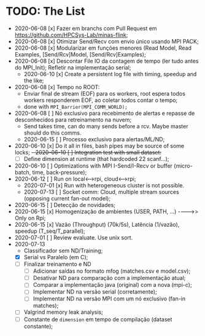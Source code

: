 # TODO: __The List__

- 2020-06-08 [x] Fazer em branchs com Pull Request em https://github.com/HPCSys-Lab/minas-flink;
- 2020-06-08 [x] Otimizar Send/Recv com envio único usando MPI PACK;
- 2020-06-08 [x] Modularizar em funções menores (Read Model, Read Examples, [Send/Rcv]Model, [Send/Rcv]Examples);
- 2020-06-08 [x] Descontar File IO da contagem de tempo (ler tudo antes do MPI_Init); Refletir na implementação serial;
  - 2020-06-10 [x] Create a persistent log file with timing, speedup and the like;
- 2020-06-08 [x] Tempo no ROOT:
  - Enviar final de stream (EOF) para os workers, root espera todos workers responderem EOF, ao coletar todos contar o tempo;
  - done with ``` MPI_Barrier(MPI_COMM_WORLD); ```
- 2020-06-08 [ ] Nó exclusivo para recebimento de alertas e repasse de desconhecidos para retreinamento na nuvem;
  - Send takes time, can do many sends before a rcv. Maybe master should do this comms.
  - 2020-06-15 [ ] Processo exclusivo para alertas/ML/ND;
- 2020-06-10 [x] Do it all in files, bash pipes may be source of some locks;
~~- 2020-06-10 [ ] Integration test with small dataset:~~
  - [ ] Define dimension at runtime (that hardcoded 22 scanf...);
- 2020-06-10 [ ] Optimizations with MPI I-Send/I-Recv or buffer (micro-batch, time, back-pressure);
- 2020-06-12 [ ] Run on local<-->rpi, cloud<-->rpi;
  - 2020-07-01 [x] Run with heterogeneous cluster is not possible.
  - 2020-07-13 [ ] Socket comm: Cloud, multiple stream sources (opposing current fan-out model);
- 2020-06-15 [ ] Detecção de novidades;
- 2020-06-15 [x] Homogenização de ambientes (USER, PATH, ...) ---->> Only on Rpi;
- 2020-06-15 [x] Vazão (Throughput) (70k/5s), Latência (1/vazão), speedup (T_seq/T_parallel);
- 2020-07-01 [ ] Review evaluate. Use unix sort.
- 2020-07-13
  - Classificador sem ND/Training;
  - [x] Serial vs Paralelo (em C);
  - [ ] Finalizar treinamento e ND
    - [ ] Adicionar saídas no formato mfog (matches.csv e model.csv);
    - [ ] Desativar ND para comparação com a implementação atual;
    - [ ] Comparar a implementação java (original) com a nova (mpi-c);
    - [ ] Implementar ND na versão serial (corretamente);
    - [ ] Implementar ND na versão MPI com um nó exclusivo (fan-in matches);
  - [ ] Valgrind memory leak analysis;
  - [ ] Constante de `dimension` em tempo de compilação (dataset constante);
